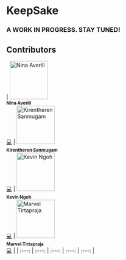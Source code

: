 # KeepSake

### A WORK IN PROGRESS. STAY TUNED!

## Contributors
<!-- ALL-CONTRIBUTORS-LIST:START - Do not remove or modify this section -->
<!-- prettier-ignore -->
| [<img src="https://avatars3.githubusercontent.com/u/26502103?s=460&v=4" width="100px;" alt="Nina Averill"/><br /><sub><b>Nina Averill</b></sub>](https://github.com/naverill)<br />[💻](https://github.com/naverill/comp30022-IT-project/commits?author=naverill "Code") | [<img src="https://avatars1.githubusercontent.com/u/42795305?s=460&v=4" width="100px;" alt="Kirentheren Sanmugam"/><br /><sub><b>Kirentheren Sanmugam</b></sub>](https://github.com/ksanmugam)<br />[💻](https://github.com/naverill/comp30022-IT-project/commits?author=ksanmugam "Code") | [<img src="https://avatars1.githubusercontent.com/u/48738454?s=460&v=4" width="100px;" alt="Kevin Ngoh"/><br /><sub><b>Kevin Ngoh</b></sub>](https://github.com/kngoh)<br />[💻](https://github.com/naverill/comp30022-IT-project/commits?author=kngoh "Code") | [<img src="https://avatars0.githubusercontent.com/u/53639939?s=460&v=4" width="100px;" alt="Marvel Tirtapraja"/><br /><sub><b>Marvel Tirtapraja</b></sub>](https://github.com/MarvelJonathan)<br />[💻](https://github.com/naverill/comp30022-IT-project/commits?author=MarvelJonathan "Code") |
| :---: | :---: | :---: | :---: | :---: |
<!-- ALL-CONTRIBUTORS-LIST:END -->

